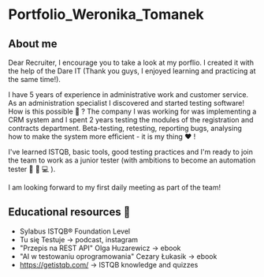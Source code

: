 # Portfolio_Weronika_Tomanek
## About me

Dear Recruiter, I encourage you to take a look at my porflio. I created it with the help of the Dare IT (Thank you guys, I enjoyed learning and practicing at the same time!).

I have 5 years of experience in administrative work and customer service. As an administration specialist I discovered and started testing software! How is this possible 🤔 ? The company I was working for was implementing a CRM system and I spent 2 years testing the modules of the registration and contracts department. Beta-testing, retesting, reporting bugs, analysing how to make the system more efficient - it is my thing ❤️ !

I've learned ISTQB, basic tools, good testing practices and I'm ready to join the team to work as a junior tester (with ambitions to become an automation tester 🧠 📖 💻 ).

I am looking forward to my first daily meeting as part of the team! 

## Educational resources 📖

* Sylabus ISTQB® Foundation Level
* Tu się Testuje -> podcast, instagram
* "Przepis na REST API" Olga Huzarewicz -> ebook
* "AI w testowaniu oprogramowania" Cezary Łukasik -> ebook
* https://getistqb.com/ -> ISTQB knowledge and quizzes

